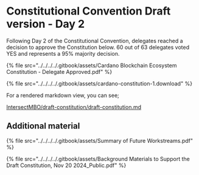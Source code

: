 # Constitutional Convention Draft version - Day 2

Following Day 2 of the Constitutional Convention, delegates reached a decision to approve the Constitution below. 60 out of 63 delegates voted YES and represents a 95% majority decision.&#x20;

{% file src="../../../../.gitbook/assets/Cardano Blockchain Ecosystem Constitution - Delegate Approved.pdf" %}

{% file src="../../../../.gitbook/assets/cardano-constitution-1.download" %}

For a rendered markdown view, you can see;

[IntersectMBO/draft-constitution/draft-constitution.md](https://github.com/IntersectMBO/draft-constitution/blob/main/2024-12-05/draft-constitution-converted.md)

## Additional material

{% file src="../../../../.gitbook/assets/Summary of Future Workstreams.pdf" %}

{% file src="../../../../.gitbook/assets/Background Materials to Support the Draft Constitution, Nov 20 2024_Public.pdf" %}
